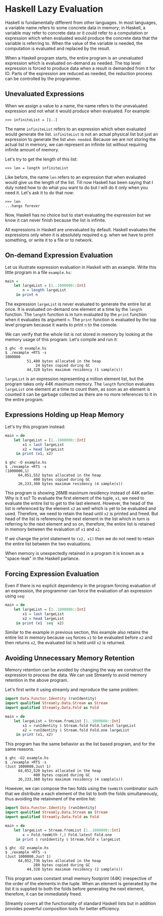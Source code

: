 <!--
(c) 2022, Composewell Technologies.
SPDX-License-Identifer: BSD-3-Clause
-->

# Haskell Lazy Evaluation

Haskell is fundamentally different from other languages. In most
languages, a variable name refers to some concrete data in memory;  in
Haskell, a variable may refer to concrete data or it could refer to
a computation or expression which when evaluated would produce the
concrete data that the variable is referring to. When the value of the
variable is needed, the computation is evaluated and replaced by
the result.

When a Haskell program starts, the entire program is an unevaluated
expression which is evaluated on-demand as needed. The top level
expression is forced to produce data when a result is demanded from it
for IO.  Parts of the expression are reduced as needed, the reduction
process can be controlled by the programmer.

## Unevaluated Expressions

When we assign a value to a name, the name refers to the unevaluated
expression and not what it would produce when evaluated. For example:

```
>>> infiniteList = [1..]
```

The name `infiniteList` refers to an expression which when evaluated
would generate the list. `infiniteList` is not an actual physical list
but just an expression to generate the list `when needed`. Because we
are not storing the actual list in memory, we can represent an infinite
list without requiring infinite amount of memory.

Let's try to get the length of this list:

```
>>> len = length infiniteList
```

Like before, the name `len` refers to an expression that when evaluated
would give us the length of the list.  Till now Haskell has been saying
that I duly noted how to do what you want to do but I will do it only
when you need it. Let's ask it to do that now:

```
>>> len
...hangs forever
```

Now, Haskell has no choice but to start evaluating the expression but we
know it can never finish because the list is infinite.

All expressions in Haskell are unevaluated by default.  Haskell
evaluates the expressions only when it is absolutely required e.g. when
we have to print something, or write it to a file or to network.

## On-demand Expression Evaluation

Let us illustrate expression evaluation in Haskell with an example. Write
this little program in a file `example.hs`:

```haskell
main =
    let largeList = [1..1000000::Int]
        n = length largeList
     in print n
```

The expression `largeList` is never evaluated to generate the entire
list at once. It is evaluated on-demand one element at a time by the
`length` function. The `length` function is in turn evaluated by the
`print` function when it evaluates its argument `n`. The `print`
function is evaluated by the top level program because it wants to print
`n` to the console.

We can verify that the whole list is not stored in memory by looking at
the memory usage of this program. Let's compile and run it:

```
$ ghc -O example.hs
$ ./example +RTS -s
1000000
          51,480 bytes allocated in the heap
              24 bytes copied during GC
          44,328 bytes maximum residency (1 sample(s))
```

`largeList` is an expression representing a million element list, but
the program takes only 44K maximum memory.  The `length` function
evaluates `largeList` one element at a time to count them, as soon as
an element is counted it can be garbage collected as there are no more
references to it in the entire program.

## Expressions Holding up Heap Memory

Let's try this program instead:

```haskell
main = do
    let largeList = [1..1000000::Int]
        x1 = last largeList
        x2 = head largeList
     in print (x1, x2)
```

```
$ ghc -O example.hs
$ ./example +RTS -s
(1000000,1)
      64,051,552 bytes allocated in the heap
             400 bytes copied during GC
      26,233,360 bytes maximum residency (4 sample(s))
```

This program is showing 26MB maximum residency instead of 44K
earlier. Why is it so? To evaluate the first element of the tuple, `x1`,
we need to evaluate the entire list to get to the last element. However,
the head of the list is referenced by the element `x2` as well which
is yet to be evaluated and used. Therefore, we need to retain the head
until `x2` is printed and freed. But head of the list is referencing the
next element in the list which in turn is referring to the next element
and so on, therefore, the entire list is retained in memory between the
evaluation of `x1` and `x2`.

If we change the print statement to `(x2, x1)` then we do not need to
retain the entire list between the two evaluations.

When memory is unexpectedly retained in a program it is known as a
"space-leak" in the Haskell parlance.

## Forcing Expression Evaluation

Even if there is no explicit dependency in the program forcing
evaluation of an expression, the programmer can force the evaluation of
an expression using `seq`:

```haskell
main = do
    let largeList = [1..1000000::Int]
        x1 = last largeList
        x2 = head largeList
     in print (x1 `seq` x2)
```

Similar to the example in previous section, this example also retains
the entire list in memory because `seq` forces `x1` to be evaluated
before `x2` and then returns `x2`, the evaluated list is held until `x2` is
returned.

## Avoiding Unnecessary Memory Retention

Memory retention can be avoided by changing the way we construct the
expression to process the data. We can use Streamly to avoid memory
retention in the above program.

Let's first write it using streamly and reproduce the same problem:

```haskell
import Data.Functor.Identity (runIdentity)
import qualified Streamly.Data.Stream as Stream
import qualified Streamly.Data.Fold as Fold

main = do
    let largeList = Stream.fromList [1..1000000::Int]
        x1 = runIdentity $ Stream.fold Fold.latest largeList
        x2 = runIdentity $ Stream.fold Fold.one largeList
     in print (x1, x2)
```

This program has the same behavior as the list based program, and for
the same reasons.

```
$ ghc -O2 example.hs
$ ./example +RTS -s
(Just 1000000,Just 1)
      64,052,520 bytes allocated in the heap
             400 bytes copied during GC
      26,233,360 bytes maximum residency (4 sample(s))
```

However, we can compose the two folds using the `teeWith` combinator
such that we distribute a each element of the list to both the folds
simultaneously, thus avoiding the retainment of the entire list:

```haskell
import Data.Functor.Identity (runIdentity)
import qualified Streamly.Data.Stream as Stream
import qualified Streamly.Data.Fold as Fold

main = do
    let largeList = Stream.fromList [1..1000000::Int]
        x = Fold.teeWith (,) Fold.latest Fold.one
     in print $ runIdentity $ Stream.fold x largeList
```

```
$ ghc -O2 example.hs
$ ./example +RTS -s
(Just 1000000,Just 1)
      64,052,736 bytes allocated in the heap
             280 bytes copied during GC
          44,328 bytes maximum residency (2 sample(s))
```

This program uses constant small memory footprint (44K) irrespective of
the order of the elements in the tuple. When an element is generated by
the list it is supplied to both the folds before generating the next
element, therefore, it can be immediately freed.

Streamly covers all the functionality of standard Haskell lists but in addition
provides powerful composition tools for better efficiency.
